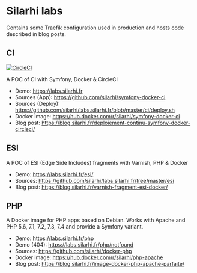 # Silarhi labs
Contains some Traefik configuration used in production and hosts code described in blog posts.

## CI
[![CircleCI](https://circleci.com/gh/silarhi/symfony-docker-ci.svg?style=svg)](https://circleci.com/gh/silarhi/symfony-docker-ci)

A POC of CI with Symfony, Docker & CircleCI

* Demo: https://labs.silarhi.fr
* Sources (App): https://github.com/silarhi/symfony-docker-ci
* Sources (Deploy): https://github.com/silarhi/labs.silarhi.fr/blob/master/ci/deploy.sh
* Docker image: https://hub.docker.com/r/silarhi/symfony-docker-ci
* Blog post: https://blog.silarhi.fr/deploiement-continu-symfony-docker-circleci/

## ESI
A POC of ESI (Edge Side Includes) fragments with Varnish, PHP & Docker

* Demo: https://labs.silarhi.fr/esi/
* Sources: https://github.com/silarhi/labs.silarhi.fr/tree/master/esi
* Blog post: https://blog.silarhi.fr/varnish-fragment-esi-docker/

## PHP
A Docker image for PHP apps based on Debian. Works with Apache and PHP 5.6, 7.1, 7.2, 7.3, 7.4 and provide a Symfony variant.

* Demo: https://labs.silarhi.fr/php
* Demo (404): https://labs.silarhi.fr/php/notfound
* Sources: https://github.com/silarhi/docker-php
* Docker image: https://hub.docker.com/r/silarhi/php-apache
* Blog post: https://blog.silarhi.fr/image-docker-php-apache-parfaite/
